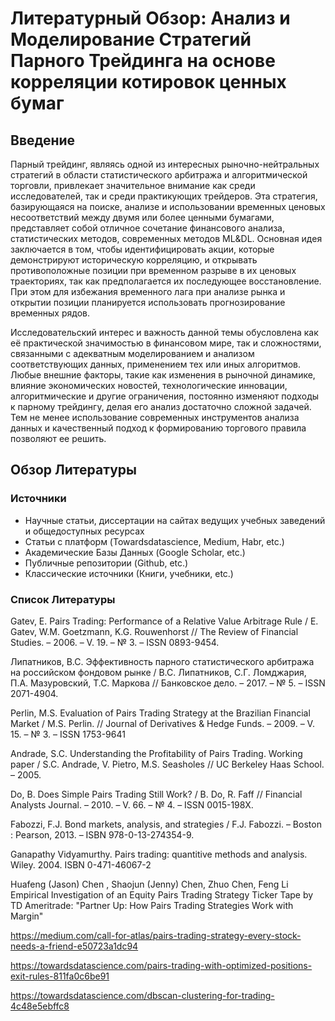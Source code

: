 
# Литературный Обзор: Анализ и Моделирование Стратегий Парного Трейдинга на основе корреляции котировок ценных бумаг

## Введение
Парный трейдинг, являясь одной из интересных рыночно-нейтральных стратегий в области статистического арбитража и алгоритмической торговли, 
привлекает  значительное внимание как среди  исследователей, 
так и среди практикующих трейдеров. Эта стратегия, базирующаяся на поиске, анализе и использовании временных ценовых 
несоответствий между двумя или более ценными бумагами, 
представляет собой отличное сочетание финансового анализа, 
статистических методов, современных методов ML&DL. 
Основная идея заключается в том, чтобы идентифицировать акции, 
которые демонстрируют историческую корреляцию, 
и открывать противоположные позиции при временном разрыве 
в их ценовых траекториях, так как предполагается их последующее восстановление.
При этом для избежания временного лага при анализе рынка и открытии позиции планируется использовать 
прогнозирование временных рядов.

Исследовательский интерес и важность данной темы обусловлена как её практической значимостью в
финансовом мире, так и сложностями, связанными с адекватным моделированием
и анализом соответствующих данных, применением тех или иных алгоритмов. 
Любые внешние факторы, такие как изменения в рыночной динамике, влияние экономических новостей, технологические 
инновации, алгоритмические и другие ограничения, постоянно изменяют подходы к парному трейдингу, делая его анализ достаточно сложной задачей.
Тем не менее использование современных инструментов анализа данных и качественный подход 
к формированию торгового правила позволяют ее решить.

## Обзор Литературы
### Источники
- Научные статьи, диссертации на сайтах ведущих учебных заведений и общедоступных ресурсах
- Cтатьи с платформ (Towardsdatascience, Medium, Habr, etc.)
- Академические Базы Данных (Google Scholar, etc.)
- Публичные репозитории (Github, etc.)
- Классические источники (Книги, учебники, etc.)

### Список Литературы
Gatev, E. Pairs Trading: Performance of a Relative Value Arbitrage Rule /
E. Gatev, W.M. Goetzmann, K.G. Rouwenhorst // The Review of Financial Studies. – 2006. – V. 19. – 
№ 3. – ISSN 0893-9454.

Липатников, В.С. Эффективность парного статистического арбитража
на российском фондовом рынке / В.С. Липатников, С.Г. Ломджария, П.А. Мазуровский, Т.С. Маркова // 
Банковское дело. – 2017. – № 5. – ISSN 2071-4904.

Perlin, M.S. Evaluation of Pairs Trading Strategy at the Brazilian Financial
Market / M.S. Perlin. // Journal of Derivatives & Hedge Funds. – 2009. – V. 15. –
№ 3. – ISSN 1753-9641

Andrade, S.C. Understanding the Profitability of Pairs Trading. Working
paper / S.C. Andrade, V. Pietro, M.S. Seasholes // UC Berkeley Haas School. – 2005.

Do, B. Does Simple Pairs Trading Still Work? / B. Do, R. Faff // Financial
Analysts Journal. – 2010. – V. 66. – № 4. – ISSN 0015-198X.

Fabozzi, F.J. Bond markets, analysis, and strategies / F.J. Fabozzi. –
Boston : Pearson, 2013. – ISBN 978-0-13-274354-9.

Ganapathy Vidyamurthy. Pairs trading: quantitive methods and analysis. 
Wiley. 2004. ISBN 0-471-46067-2

Huafeng (Jason) Chen , Shaojun (Jenny) Chen, Zhuo Chen, Feng Li  Empirical Investigation of an Equity Pairs Trading Strategy
Ticker Tape by TD Ameritrade: "Partner Up: How Pairs Trading Strategies Work with Margin"

https://medium.com/call-for-atlas/pairs-trading-strategy-every-stock-needs-a-friend-e50723a1dc94

https://towardsdatascience.com/pairs-trading-with-optimized-positions-exit-rules-811fa0c6be91

https://towardsdatascience.com/dbscan-clustering-for-trading-4c48e5ebffc8







